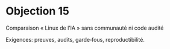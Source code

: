 # Objection 15
Comparaison « Linux de l’IA » sans communauté ni code audité

Exigences: preuves, audits, garde‑fous, reproductibilité.
